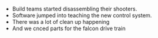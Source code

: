 <!--t December 17, 2019 t-->

- Build teams started disassembling their shooters.
- Software jumped into teaching the new control system.
- There was a lot of clean up happening
- And we cnced parts for the falcon drive train
